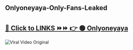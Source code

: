 
 ## Onlyoneyaya-Only-Fans-Leaked

# <h2><a href="https://clipsfans.com/Onlyoneyaya&ref=git">🔗 Click to LINKS ⏩⏩ 👉 🟢 Onlyoneyaya </a></h2>

<a href="https://clipsfans.com/Onlyoneyaya&ref=git" rel="nofollow" data-target="animated-image.originalLink"><img src="https://i.ibb.co.com/xMMVF88/686577567.gif" alt="Viral Video Original" style="max-width: 100%; display: inline-block;" data-target="animated-image.originalImage"></a>
